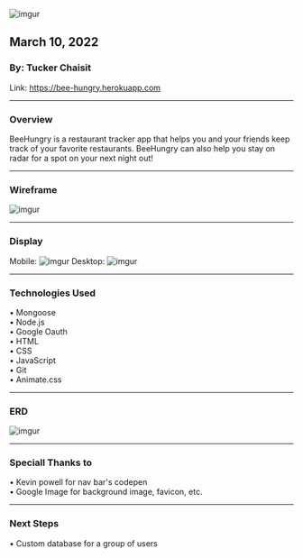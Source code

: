 ![imgur](https://i.imgur.com/VUcMdFh.png)

## March 10, 2022

### By: Tucker Chaisit

Link: https://bee-hungry.herokuapp.com
*** 
### Overview
BeeHungry is a restaurant tracker app that helps you and your friends keep track of your favorite restaurants. BeeHungry can also help you stay on radar for a spot on your next night out!

***
### Wireframe
![imgur](https://i.imgur.com/7f9SQ8Q.png)
***
### Display
Mobile:
![imgur](https://i.imgur.com/6PgVhNV.png)
Desktop:
![imgur](https://i.imgur.com/vKorkLd.png)
***
### Technologies Used
• Mongoose </br>
• Node.js </br>
• Google Oauth </br>
• HTML </br>
• CSS </br>
• JavaScript </br>
• Git </br>
• Animate.css
***
### ERD
![imgur](https://i.imgur.com/OIWpRLS.png)
***
### Speciall Thanks to
• Kevin powell for nav bar's codepen </br>
• Google Image for background image, favicon, etc.
***
### Next Steps
• Custom database for a group of users </br>
